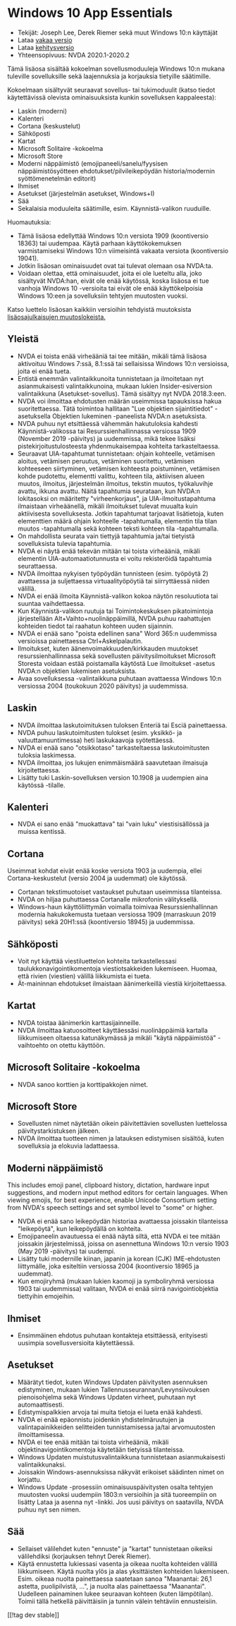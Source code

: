 # Windows 10 App Essentials #

* Tekijät: Joseph Lee, Derek Riemer sekä muut Windows 10:n käyttäjät
* Lataa [vakaa versio][1]
* Lataa [kehitysversio][2]
* Yhteensopivuus: NVDA 2020.1-2020.2

Tämä lisäosa sisältää kokoelman sovellusmoduuleja Windows 10:n mukana
tuleville sovelluksille sekä laajennuksia ja korjauksia tietyille
säätimille.

Kokoelmaan sisältyvät seuraavat sovellus- tai tukimoduulit (katso tiedot
käytettävissä olevista ominaisuuksista kunkin sovelluksen kappaleesta):

* Laskin (moderni)
* Kalenteri
* Cortana (keskustelut)
* Sähköposti
* Kartat
* Microsoft Solitaire -kokoelma
* Microsoft Store
* Moderni näppäimistö (emojipaneeli/sanelu/fyysisen näppäimistösyötteen
  ehdotukset/pilvileikepöydän historia/modernin syöttömenetelmän editorit)
* Ihmiset
* Asetukset (järjestelmän asetukset, Windows+I)
* Sää
* Sekalaisia moduuleita säätimille, esim. Käynnistä-valikon ruuduille.

Huomautuksia:

* Tämä lisäosa edellyttää Windows 10:n versiota 1909 (koontiversio 18363)
  tai uudempaa. Käytä parhaan käyttökokemuksen varmistamiseksi Windows 10:n
  viimeisintä vakaata versiota (koontiversio 19041).
* Jotkin lisäosan ominaisuudet ovat tai tulevat olemaan osa NVDA:ta.
* Voidaan olettaa, että ominaisuudet, joita ei ole lueteltu alla, joko
  sisältyvät NVDA:han, eivät ole enää käytössä, koska lisäosa ei tue vanhoja
  Windows 10 -versioita tai eivät ole enää käyttökelpoisia Windows 10:een ja
  sovelluksiin tehtyjen muutosten vuoksi.

Katso luettelo lisäosan kaikkiin versioihin tehdyistä muutoksista
[lisäosajulkaisujen muutoslokeista.][3]

## Yleistä

* NVDA ei toista enää virheääniä tai tee mitään, mikäli tämä lisäosa
  aktivoituu Windows 7:ssä, 8.1:ssä tai sellaisissa Windows 10:n versioissa,
  joita ei enää tueta.
* Entistä enemmän valintaikkunoita tunnistetaan ja ilmoitetaan nyt
  asianmukaisesti valintaikkunoina, mukaan lukien Insider-esiversion
  valintaikkuna (Asetukset-sovellus). Tämä sisältyy nyt NVDA 2018.3:een.
* NVDA voi ilmoittaa ehdotusten määrän useimmissa tapauksissa hakua
  suoritettaessa. Tätä toimintoa hallitaan "Lue objektien sijaintitiedot"
  -asetuksella Objektien lukeminen -paneelista NVDA:n asetuksista.
* NVDA puhuu nyt etsittäessä vähemmän hakutuloksia kahdesti
  Käynnistä-valikossa tai Resurssienhallinnassa versiossa 1909 (November
  2019 -päivitys) ja uudemmissa, mikä tekee lisäksi
  pistekirjoitustulosteesta yhdenmukaisempaa kohteita tarkasteltaessa.
* Seuraavat UIA-tapahtumat tunnistetaan: ohjain kohteelle, vetämisen
  aloitus, vetämisen peruutus, vetäminen suoritettu, vetämisen kohteeseen
  siirtyminen, vetämisen kohteesta poistuminen, vetämisen kohde pudotettu,
  elementti valittu, kohteen tila, aktiivisen alueen muutos, ilmoitus,
  järjestelmän ilmoitus, tekstin muutos, työkaluvihje avattu, ikkuna
  avattu. Näitä tapahtumia seurataan, kun NVDA:n lokitasoksi on määritetty
  "virheenkorjaus", ja UIA-ilmoitustapahtuma ilmaistaan virheäänellä, mikäli
  ilmoitukset tulevat muualta kuin aktiivisesta sovelluksesta. Jotkin
  tapahtumat tarjoavat lisätietoja, kuten elementtien määrä ohjain kohteelle
  -tapahtumalla, elementin tila tilan muutos -tapahtumalla sekä kohteen
  teksti kohteen tila -tapahtumalla.
* On mahdollista seurata vain tiettyjä tapahtumia ja/tai tietyistä
  sovelluksista tulevia tapahtumia.
* NVDA ei näytä enää tekevän mitään tai toista virheääniä, mikäli elementin
  UIA-automaatiotunnusta ei voitu rekisteröidä tapahtumia seurattaessa.
* NVDA ilmoittaa nykyisen työpöydän tunnisteen (esim. työpöytä 2) avattaessa
  ja suljettaessa virtuaalityöpöytiä tai siirryttäessä niiden välillä.
* NVDA ei enää ilmoita Käynnistä-valikon kokoa  näytön resoluutiota tai
  suuntaa vaihdettaessa.
* Kun Käynnistä-valikon ruutuja tai Toimintokeskuksen pikatoimintoja
  järjestellään Alt+Vaihto+nuolinäppäimillä, NVDA puhuu raahattujen
  kohteiden tiedot tai raahatun kohteen uuden sijainnin.
* NVDA ei enää sano "poista edellinen sana" Word 365:n uudemmissa versioissa
  painettaessa Ctrl+Askelpalautin.
* Ilmoitukset, kuten äänenvoimakkuuden/kirkkauden muutokset
  resurssienhallinnassa sekä sovellusten päivitysilmoitukset Microsoft
  Storesta voidaan estää poistamalla käytöstä Lue ilmoitukset -asetus NVDA:n
  objektien lukemisen asetuksista.
* Avaa sovelluksessa -valintaikkuna puhutaan avattaessa Windows 10:n
  versiossa 2004 (toukokuun 2020 päivitys) ja uudemmissa.

## Laskin

* NVDA ilmoittaa laskutoimituksen tuloksen Enteriä tai Esciä painettaessa.
* NVDA puhuu laskutoimitusten tulokset (esim. yksikkö- ja
  valuuttamuuntimessa) heti laskukaavoja syötettäessä.
* NVDA ei enää sano "otsikkotaso" tarkasteltaessa laskutoimitusten tuloksia
  laskimessa.
* NVDA ilmoittaa, jos lukujen enimmäismäärä saavutetaan ilmaisuja
  kirjoitettaessa.
* Lisätty tuki Laskin-sovelluksen version 10.1908 ja uudempien aina käytössä
  -tilalle.

## Kalenteri

* NVDA ei sano enää "muokattava" tai "vain luku" viestisisällössä ja muissa
  kentissä.

## Cortana

Useimmat kohdat eivät enää koske versiota 1903 ja uudempia, ellei
Cortana-keskustelut (versio 2004 ja uudemmat) ole käytössä.

* Cortanan tekstimuotoiset vastaukset puhutaan useimmissa tilanteissa.
* NVDA on hiljaa puhuttaessa Cortanalle mikrofonin välityksellä.
* Windows-haun käyttöliittymän voimalla toimivaa Resurssienhallinnan
  modernia hakukokemusta tuetaan versiossa 1909 (marraskuun 2019 päivitys)
  sekä 20H1:ssä (koontiversio 18945) ja uudemmissa.

## Sähköposti

* Voit nyt käyttää viestiluettelon kohteita tarkastellessasi
  taulukkonavigointikomentoja viestiotsakkeiden lukemiseen. Huomaa, että
  rivien (viestien) välillä liikkumista ei tueta.
* Ät-maininnan ehdotukset ilmaistaan äänimerkeillä viestiä kirjoitettaessa.

## Kartat

* NVDA toistaa äänimerkin karttasijainneille.
* NVDA ilmoittaa katuosoitteet käyttäessäsi nuolinäppäimiä kartalla
  liikkumiseen oltaessa katunäkymässä ja mikäli "käytä näppäimistöä"
  -vaihtoehto on otettu käyttöön.

## Microsoft Solitaire -kokoelma

* NVDA sanoo korttien ja korttipakkojen nimet.

## Microsoft Store

* Sovellusten nimet näytetään oikein päivitettävien sovellusten luettelossa
  päivitystarkistuksen jälkeen.
* NVDA ilmoittaa tuotteen nimen ja latauksen edistymisen sisältöä, kuten
  sovelluksia ja elokuvia ladattaessa.

## Moderni näppäimistö

This includes emoji panel, clipboard history, dictation, hardware input
suggestions, and modern input method editors for certain languages. When
viewing emojis, for best experience, enable Unicode Consortium setting from
NVDA's speech settings and set symbol level to "some" or higher.

* NVDA ei enää sano leikepöydän historiaa avattaessa joissakin tilanteissa
  "leikepöytä", kun leikepöydällä on kohteita.
* Emojipaneelin avautuessa ei enää näytä siltä, että NVDA  ei tee mitään
  joissakin järjestelmissä, joissa on asennettuna Windows 10:n versio 1903
  (May 2019 -päivitys) tai uudempi.
* Lisätty tuki modernille kiinan, japanin ja korean (CJK) IME-ehdotusten
  liittymälle, joka esiteltiin versiossa 2004 (koontiversio 18965 ja
  uudemmat).
* Kun emojiryhmä (mukaan lukien kaomoji ja symboliryhmä versiossa 1903 tai
  uudemmissa) valitaan, NVDA ei enää siirrä navigointiobjektia tiettyihin
  emojeihin.

## Ihmiset

* Ensimmäinen ehdotus puhutaan kontakteja etsittäessä, erityisesti uusimpia
  sovellusversioita käytettäessä.

## Asetukset

* Määrätyt tiedot, kuten Windows Updaten päivitysten asennuksen edistyminen,
  mukaan lukien Tallennusseurannan/Levynsiivouksen pienoisohjelma sekä
  Windows Updaten virheet, puhutaan nyt automaattisesti.
* Edistymispalkkien arvoja tai muita tietoja ei lueta enää kahdesti.
* NVDA ei enää epäonnistu joidenkin yhdistelmäruutujen ja
  valintapainikkeiden selitteiden tunnistamisessa ja/tai arvomuutosten
  ilmoittamisessa.
* NVDA ei tee enää mitään tai toista virheääniä, mikäli
  objektinavigointikomentoja käytetään tietyissä tilanteissa.
* Windows Updaten muistutusvalintaikkuna tunnistetaan asianmukaisesti
  valintaikkunaksi.
* Joissakin Windows-asennuksissa näkyvät erikoiset säädinten nimet on
  korjattu.
* Windows Update -prosessiin ominaisuuspäivitysten osalta tehtyjen muutosten
  vuoksi uudempiin 1803:n versioihin ja sitä tuoreempiin  on lisätty Lataa
  ja asenna nyt -linkki. Jos uusi päivitys on saatavilla, NVDA puhuu nyt sen
  nimen.

## Sää

* Sellaiset välilehdet kuten "ennuste" ja "kartat" tunnistetaan oikeiksi
  välilehdiksi (korjauksen tehnyt Derek Riemer).
* Käytä ennustetta lukiessasi vasenta ja oikeaa nuolta kohteiden välillä
  liikkumiseen. Käytä nuolta ylös ja alas yksittäisten kohteiden
  lukemiseen. Esim.  oikeaa nuolta painettaessa saatetaan sanoa "Maanantai:
  26,1 astetta, puolipilvistä, ...", ja nuolta alas painettaessa
  "Maanantai". Uudelleen painaminen lukee seuraavan kohteen (kuten
  lämpötilan). Toimii tällä hetkellä päivittäisiin ja tunnin välein
  tehtäviin ennusteisiin.

[[!tag dev stable]]

[1]: https://addons.nvda-project.org/files/get.php?file=w10

[2]: https://addons.nvda-project.org/files/get.php?file=w10-dev

[3]: https://github.com/josephsl/wintenapps/wiki/w10changelog
